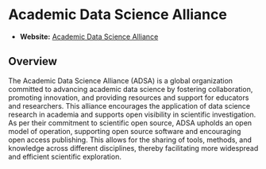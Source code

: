 # Academic Data Science Alliance

- **Website:** [Academic Data Science Alliance](https://academicdatascience.org/)

## Overview

The Academic Data Science Alliance (ADSA) is a global organization committed to advancing academic data science by fostering collaboration, promoting innovation, and providing resources and support for educators and researchers. This alliance encourages the application of data science research in academia and supports open visibility in scientific investigation. As per their commitment to scientific open source, ADSA upholds an open model of operation, supporting open source software and encouraging open access publishing. This allows for the sharing of tools, methods, and knowledge across different disciplines, thereby facilitating more widespread and efficient scientific exploration.
